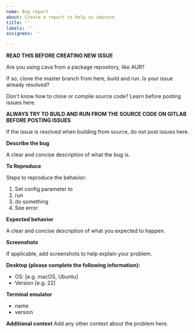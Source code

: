 ```yaml
---
name: Bug report
about: Create a report to help us improve
title: ''
labels: ''
assignees: ''

---
```


**READ THIS BEFORE CREATING NEW ISSUE**

Are you using cava from a package repository, like AUR?

If so, clone the master branch from here, build and run. Is your issue already resolved?

Don't know how to clone or compile source code? Learn before posting issues here.

**ALWAYS TRY TO BUILD AND RUN FROM THE SOURCE CODE ON GITLAB BEFORE POSTING ISSUES**

If the issue is resolved when building from source, do not post issues here.

**Describe the bug**

A clear and concise description of what the bug is.


**To Reproduce**

Steps to reproduce the behavior:
1. Set config parameter to
2. run
3. do something
4. See error


**Expected behavior**

A clear and concise description of what you expected to happen.


**Screenshots**

If applicable, add screenshots to help explain your problem.


**Desktop (please complete the following information):**

 - OS: [e.g. macOS, Ubuntu]
 - Version [e.g. 22]

**Terminal emulator**
- name
- version

**Additional context**
Add any other context about the problem here.
